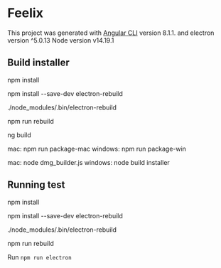 # Feelix

This project was generated with [Angular CLI](https://github.com/angular/angular-cli) version 8.1.1. and electron version ^5.0.13
Node version v14.19.1  

## Build installer

npm install

npm install --save-dev electron-rebuild

./node_modules/.bin/electron-rebuild

npm run rebuild

ng build

mac: npm run package-mac
windows: npm run package-win

mac: node dmg_builder.js
windows: node build installer




## Running test

npm install

npm install --save-dev electron-rebuild

./node_modules/.bin/electron-rebuild

npm run rebuild

Run `npm run electron`

